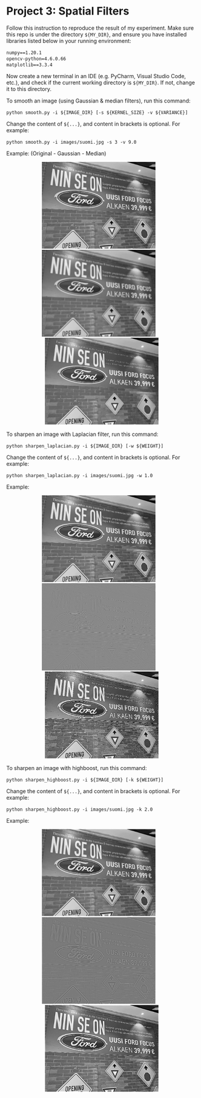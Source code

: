 # Project 3: Spatial Filters
Follow this instruction to reproduce the result of my experiment. Make sure this repo is under the directory ```${MY_DIR}```, and ensure you have installed libraries listed below in your running environment:
```
numpy==1.20.1
opencv-python=4.6.0.66
matplotlib==3.3.4
```

Now create a new terminal in an IDE (e.g. PyCharm, Visual Studio Code, etc.),
and check if the current working directory is ```${MY_DIR}```. If not, change it to this directory.

To smooth an image (using Gaussian & median filters), run this command:

```
python smooth.py -i ${IMAGE_DIR} [-s ${KERNEL_SIZE} -v ${VARIANCE}]
```

Change the content of ```${...}```, and content in brackets is optional. For example:

```
python smooth.py -i images/suomi.jpg -s 3 -v 9.0
```

Example: (Original - Gaussian - Median) <br>

<p align="center">
  <img src='images/suomi.jpg' width='300'/> &nbsp;&nbsp;&nbsp;
  <img src='images/suomi_7x7_81.0_gaussian_smoothed.jpg' width='300'/> &nbsp;&nbsp;&nbsp;
  <img src='images/suomi_5x5_median_smoothed.jpg' width='300'/>
</p>

To sharpen an image with Laplacian filter, run this command:

```
python sharpen_laplacian.py -i ${IMAGE_DIR} [-w ${WEIGHT}]
```

Change the content of ```${...}```, and content in brackets is optional. For example:

```
python sharpen_laplacian.py -i images/suomi.jpg -w 1.0
```

Example:<br>

<p align="center">
  <img src='images/suomi.jpg' width='300'/> &nbsp;&nbsp;&nbsp;
  <img src='images/suomi_laplacian_filter.jpg' width='300'/> &nbsp;&nbsp;&nbsp;
  <img src='images/suomi_1.0_laplacian.jpg' width='300'/>
</p>


To sharpen an image with highboost, run this command:

```
python sharpen_highboost.py -i ${IMAGE_DIR} [-k ${WEIGHT}]
```

Change the content of ```${...}```, and content in brackets is optional. For example:

```
python sharpen_highboost.py -i images/suomi.jpg -k 2.0
```

Example:<br>

<p align="center">
  <img src='images/suomi.jpg' width='300'/> &nbsp;&nbsp;&nbsp;
  <img src='images/suomi_highboost_mask.jpg' width='300'/> &nbsp;&nbsp;&nbsp;
  <img src='images/suomi_1.0_highboost.jpg' width='300'/>
</p>


